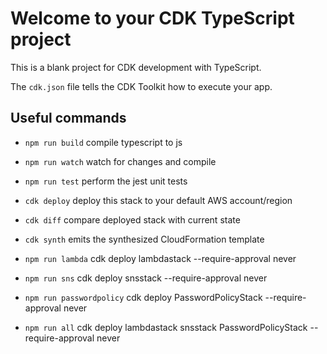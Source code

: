 # Welcome to your CDK TypeScript project

This is a blank project for CDK development with TypeScript.

The `cdk.json` file tells the CDK Toolkit how to execute your app.

## Useful commands

* `npm run build`   compile typescript to js
* `npm run watch`   watch for changes and compile
* `npm run test`    perform the jest unit tests
* `cdk deploy`      deploy this stack to your default AWS account/region
* `cdk diff`        compare deployed stack with current state
* `cdk synth`       emits the synthesized CloudFormation template


* `npm run lambda` cdk deploy lambdastack --require-approval never
* `npm run sns` cdk deploy snsstack --require-approval never
* `npm run passwordpolicy` cdk deploy PasswordPolicyStack --require-approval never
* `npm run all` cdk deploy lambdastack snsstack PasswordPolicyStack --require-approval never
